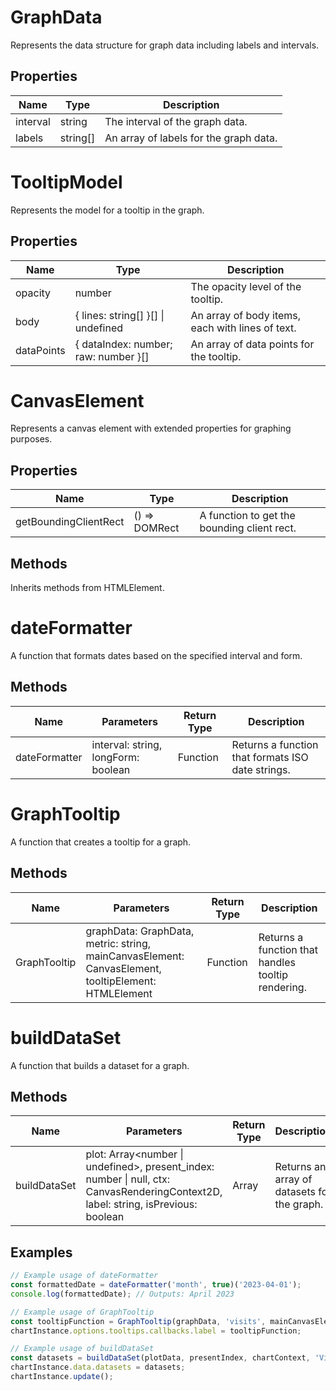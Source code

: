 # GraphData

Represents the data structure for graph data including labels and intervals.

## Properties

| Name     | Type     | Description                           |
|----------|----------|---------------------------------------|
| interval | string   | The interval of the graph data.       |
| labels   | string[] | An array of labels for the graph data.|

# TooltipModel

Represents the model for a tooltip in the graph.

## Properties

| Name       | Type                                     | Description                                      |
|------------|------------------------------------------|--------------------------------------------------|
| opacity    | number                                   | The opacity level of the tooltip.                |
| body       | { lines: string[] }[] \| undefined       | An array of body items, each with lines of text. |
| dataPoints | { dataIndex: number; raw: number }[]     | An array of data points for the tooltip.         |

# CanvasElement

Represents a canvas element with extended properties for graphing purposes.

## Properties

| Name                | Type                       | Description                                  |
|---------------------|----------------------------|----------------------------------------------|
| getBoundingClientRect | () => DOMRect             | A function to get the bounding client rect.  |

## Methods

Inherits methods from HTMLElement.

# dateFormatter

A function that formats dates based on the specified interval and form.

## Methods

| Name          | Parameters                        | Return Type | Description                                      |
|---------------|-----------------------------------|-------------|--------------------------------------------------|
| dateFormatter | interval: string, longForm: boolean | Function    | Returns a function that formats ISO date strings.|

# GraphTooltip

A function that creates a tooltip for a graph.

## Methods

| Name         | Parameters                                                                                   | Return Type | Description                                      |
|--------------|----------------------------------------------------------------------------------------------|-------------|--------------------------------------------------|
| GraphTooltip | graphData: GraphData, metric: string, mainCanvasElement: CanvasElement, tooltipElement: HTMLElement | Function    | Returns a function that handles tooltip rendering.|

# buildDataSet

A function that builds a dataset for a graph.

## Methods

| Name        | Parameters                                                                                   | Return Type | Description                                      |
|-------------|----------------------------------------------------------------------------------------------|-------------|--------------------------------------------------|
| buildDataSet | plot: Array<number \| undefined>, present_index: number \| null, ctx: CanvasRenderingContext2D, label: string, isPrevious: boolean | Array       | Returns an array of datasets for the graph.      |

## Examples

```typescript
// Example usage of dateFormatter
const formattedDate = dateFormatter('month', true)('2023-04-01');
console.log(formattedDate); // Outputs: April 2023

// Example usage of GraphTooltip
const tooltipFunction = GraphTooltip(graphData, 'visits', mainCanvasElement, tooltipElement);
chartInstance.options.tooltips.callbacks.label = tooltipFunction;

// Example usage of buildDataSet
const datasets = buildDataSet(plotData, presentIndex, chartContext, 'Visits', false);
chartInstance.data.datasets = datasets;
chartInstance.update();
```